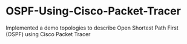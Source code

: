 # OSPF-Using-Cisco-Packet-Tracer
Implemented a demo topologies to describe Open Shortest Path First (OSPF) using Cisco Packet Tracer
